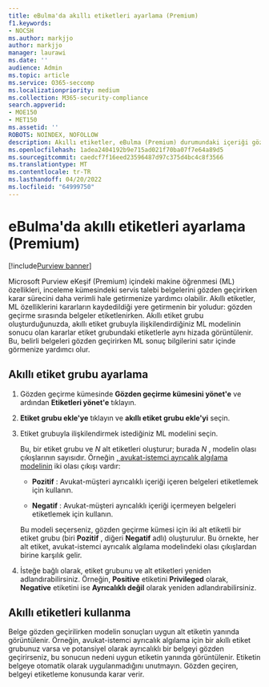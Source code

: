 ```yaml
---
title: eBulma'da akıllı etiketleri ayarlama (Premium)
f1.keywords:
- NOCSH
ms.author: markjjo
author: markjjo
manager: laurawi
ms.date: ''
audience: Admin
ms.topic: article
ms.service: O365-seccomp
ms.localizationpriority: medium
ms.collection: M365-security-compliance
search.appverid:
- MOE150
- MET150
ms.assetid: ''
ROBOTS: NOINDEX, NOFOLLOW
description: Akıllı etiketler, eBulma (Premium) durumundaki içeriği gözden geçirirken makine öğrenmesi özelliklerini uygulamanızı sağlar. Avukat-istemci ayrıcalık modeli gibi makine öğrenmesi algılama modellerinin sonuçlarını görüntülemek için akıllı etiket gruplarını kullanın.
ms.openlocfilehash: 1adea2404192b9e715ad021f70ba07f7e64a89d5
ms.sourcegitcommit: caedcf7f16eed23596487d97c375d4bc4c8f3566
ms.translationtype: MT
ms.contentlocale: tr-TR
ms.lasthandoff: 04/20/2022
ms.locfileid: "64999750"
---
```

# <a name="set-up-smart-tags-in-ediscovery-premium"></a>eBulma'da akıllı etiketleri ayarlama (Premium)

[!include[Purview banner](../includes/purview-rebrand-banner.md)]

Microsoft Purview eKeşif (Premium) içindeki makine öğrenmesi (ML) özellikleri, inceleme kümesindeki servis talebi belgelerini gözden geçirirken karar sürecini daha verimli hale getirmenize yardımcı olabilir. Akıllı etiketler, ML özelliklerini kararların kaydedildiği yere getirmenin bir yoludur: gözden geçirme sırasında belgeler etiketlenirken. Akıllı etiket grubu oluşturduğunuzda, akıllı etiket grubuyla ilişkilendirdiğiniz ML modelinin sonucu olan kararlar etiket grubundaki etiketlerle aynı hizada görüntülenir. Bu, belirli belgeleri gözden geçirirken ML sonuç bilgilerini satır içinde görmenize yardımcı olur.

## <a name="how-to-set-up-a-smart-tag-group"></a>Akıllı etiket grubu ayarlama

1. Gözden geçirme kümesinde **Gözden geçirme kümesini yönet'e** ve ardından **Etiketleri yönet'e** tıklayın.

2. **Etiket grubu ekle'ye** tıklayın ve **akıllı etiket grubu ekle'yi** seçin.

3. Etiket grubuyla ilişkilendirmek istediğiniz ML modelini seçin.
    
   Bu, bir etiket grubu ve *N* alt etiketleri oluşturur; burada *N* , modelin olası çıkışlarının sayısıdır. Örneğin [, avukat-istemci ayrıcalık algılama modelinin](attorney-privilege-detection.md) iki olası çıkışı vardır: 

   - **Pozitif** : Avukat-müşteri ayrıcalıklı içeriği içeren belgeleri etiketlemek için kullanın.
   
   - **Negatif** : Avukat-müşteri ayrıcalıklı içeriği içermeyen belgeleri etiketlemek için kullanın.
    
    Bu modeli seçerseniz, gözden geçirme kümesi için iki alt etiketli bir etiket grubu (biri **Pozitif** , diğeri **Negatif** adlı) oluşturulur. Bu örnekte, her alt etiket, avukat-istemci ayrıcalık algılama modelindeki olası çıkışlardan birine karşılık gelir.

4. İsteğe bağlı olarak, etiket grubunu ve alt etiketleri yeniden adlandırabilirsiniz. Örneğin, **Positive** etiketini **Privileged** olarak, **Negative** etiketini ise **Ayrıcalıklı değil** olarak yeniden adlandırabilirsiniz.

## <a name="how-to-use-smart-tags"></a>Akıllı etiketleri kullanma

Belge gözden geçirilirken modelin sonuçları uygun alt etiketin yanında görüntülenir. Örneğin, avukat-istemci ayrıcalık algılama için bir akıllı etiket grubunuz varsa ve potansiyel olarak ayrıcalıklı bir belgeyi gözden geçirirseniz, bu sonucun nedeni uygun etiketin yanında görüntülenir. Etiketin belgeye otomatik olarak uygulanmadığını unutmayın. Gözden geçiren, belgeyi etiketleme konusunda karar verir.
